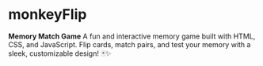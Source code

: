 # monkeyFlip
**Memory Match Game**   A fun and interactive memory game built with HTML, CSS, and JavaScript. Flip cards, match pairs, and test your memory with a sleek, customizable design! 🃏✨
